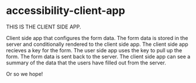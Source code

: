 # accessibility-client-app

THIS IS THE CLIENT SIDE APP.

Client side app that configures the form data.
The form data is stored in the server and conditionally rendered to the client side app.
The client side app recieves a key for the form.
The user side app uses the key to pull up the form.
The form data is sent back to the server.
The client side app can see a summary of the data that the users have filled out from the server.

Or so we hope!

